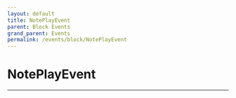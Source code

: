 ```yaml
---
layout: default
title: NotePlayEvent
parent: Block Events
grand_parent: Events
permalink: /events/block/NotePlayEvent
---
```


# NotePlayEvent

---
